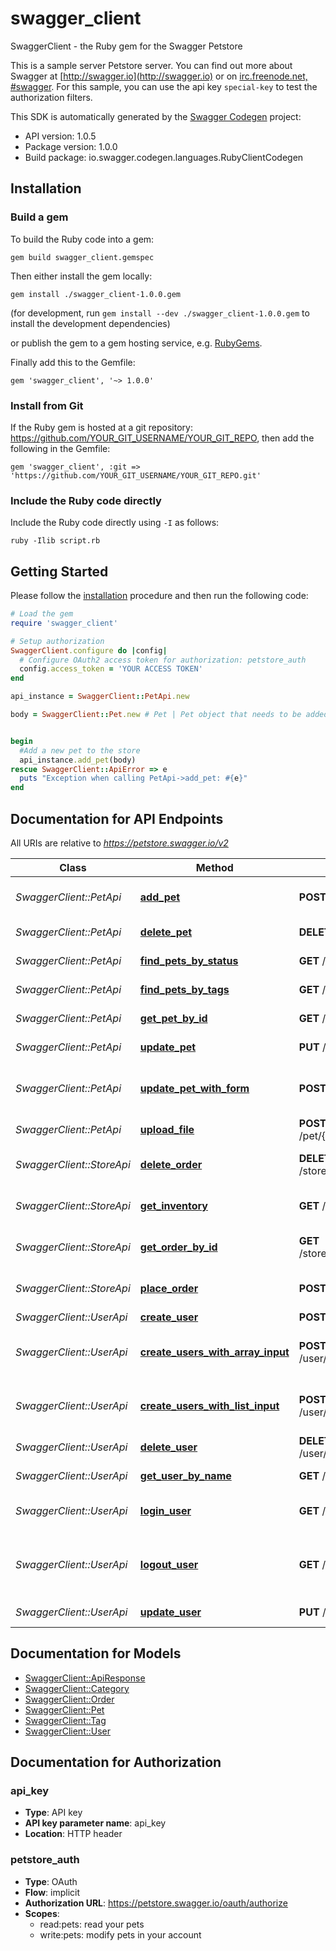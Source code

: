 # swagger_client

SwaggerClient - the Ruby gem for the Swagger Petstore

This is a sample server Petstore server.  You can find out more about Swagger at [http://swagger.io](http://swagger.io) or on [irc.freenode.net, #swagger](http://swagger.io/irc/).  For this sample, you can use the api key `special-key` to test the authorization filters.

This SDK is automatically generated by the [Swagger Codegen](https://github.com/swagger-api/swagger-codegen) project:

- API version: 1.0.5
- Package version: 1.0.0
- Build package: io.swagger.codegen.languages.RubyClientCodegen

## Installation

### Build a gem

To build the Ruby code into a gem:

```shell
gem build swagger_client.gemspec
```

Then either install the gem locally:

```shell
gem install ./swagger_client-1.0.0.gem
```
(for development, run `gem install --dev ./swagger_client-1.0.0.gem` to install the development dependencies)

or publish the gem to a gem hosting service, e.g. [RubyGems](https://rubygems.org/).

Finally add this to the Gemfile:

    gem 'swagger_client', '~> 1.0.0'

### Install from Git

If the Ruby gem is hosted at a git repository: https://github.com/YOUR_GIT_USERNAME/YOUR_GIT_REPO, then add the following in the Gemfile:

    gem 'swagger_client', :git => 'https://github.com/YOUR_GIT_USERNAME/YOUR_GIT_REPO.git'

### Include the Ruby code directly

Include the Ruby code directly using `-I` as follows:

```shell
ruby -Ilib script.rb
```

## Getting Started

Please follow the [installation](#installation) procedure and then run the following code:
```ruby
# Load the gem
require 'swagger_client'

# Setup authorization
SwaggerClient.configure do |config|
  # Configure OAuth2 access token for authorization: petstore_auth
  config.access_token = 'YOUR ACCESS TOKEN'
end

api_instance = SwaggerClient::PetApi.new

body = SwaggerClient::Pet.new # Pet | Pet object that needs to be added to the store


begin
  #Add a new pet to the store
  api_instance.add_pet(body)
rescue SwaggerClient::ApiError => e
  puts "Exception when calling PetApi->add_pet: #{e}"
end

```

## Documentation for API Endpoints

All URIs are relative to *https://petstore.swagger.io/v2*

Class | Method | HTTP request | Description
------------ | ------------- | ------------- | -------------
*SwaggerClient::PetApi* | [**add_pet**](docs/PetApi.md#add_pet) | **POST** /pet | Add a new pet to the store
*SwaggerClient::PetApi* | [**delete_pet**](docs/PetApi.md#delete_pet) | **DELETE** /pet/{petId} | Deletes a pet
*SwaggerClient::PetApi* | [**find_pets_by_status**](docs/PetApi.md#find_pets_by_status) | **GET** /pet/findByStatus | Finds Pets by status
*SwaggerClient::PetApi* | [**find_pets_by_tags**](docs/PetApi.md#find_pets_by_tags) | **GET** /pet/findByTags | Finds Pets by tags
*SwaggerClient::PetApi* | [**get_pet_by_id**](docs/PetApi.md#get_pet_by_id) | **GET** /pet/{petId} | Find pet by ID
*SwaggerClient::PetApi* | [**update_pet**](docs/PetApi.md#update_pet) | **PUT** /pet | Update an existing pet
*SwaggerClient::PetApi* | [**update_pet_with_form**](docs/PetApi.md#update_pet_with_form) | **POST** /pet/{petId} | Updates a pet in the store with form data
*SwaggerClient::PetApi* | [**upload_file**](docs/PetApi.md#upload_file) | **POST** /pet/{petId}/uploadImage | uploads an image
*SwaggerClient::StoreApi* | [**delete_order**](docs/StoreApi.md#delete_order) | **DELETE** /store/order/{orderId} | Delete purchase order by ID
*SwaggerClient::StoreApi* | [**get_inventory**](docs/StoreApi.md#get_inventory) | **GET** /store/inventory | Returns pet inventories by status
*SwaggerClient::StoreApi* | [**get_order_by_id**](docs/StoreApi.md#get_order_by_id) | **GET** /store/order/{orderId} | Find purchase order by ID
*SwaggerClient::StoreApi* | [**place_order**](docs/StoreApi.md#place_order) | **POST** /store/order | Place an order for a pet
*SwaggerClient::UserApi* | [**create_user**](docs/UserApi.md#create_user) | **POST** /user | Create user
*SwaggerClient::UserApi* | [**create_users_with_array_input**](docs/UserApi.md#create_users_with_array_input) | **POST** /user/createWithArray | Creates list of users with given input array
*SwaggerClient::UserApi* | [**create_users_with_list_input**](docs/UserApi.md#create_users_with_list_input) | **POST** /user/createWithList | Creates list of users with given input array
*SwaggerClient::UserApi* | [**delete_user**](docs/UserApi.md#delete_user) | **DELETE** /user/{username} | Delete user
*SwaggerClient::UserApi* | [**get_user_by_name**](docs/UserApi.md#get_user_by_name) | **GET** /user/{username} | Get user by user name
*SwaggerClient::UserApi* | [**login_user**](docs/UserApi.md#login_user) | **GET** /user/login | Logs user into the system
*SwaggerClient::UserApi* | [**logout_user**](docs/UserApi.md#logout_user) | **GET** /user/logout | Logs out current logged in user session
*SwaggerClient::UserApi* | [**update_user**](docs/UserApi.md#update_user) | **PUT** /user/{username} | Updated user


## Documentation for Models

 - [SwaggerClient::ApiResponse](docs/ApiResponse.md)
 - [SwaggerClient::Category](docs/Category.md)
 - [SwaggerClient::Order](docs/Order.md)
 - [SwaggerClient::Pet](docs/Pet.md)
 - [SwaggerClient::Tag](docs/Tag.md)
 - [SwaggerClient::User](docs/User.md)


## Documentation for Authorization


### api_key

- **Type**: API key
- **API key parameter name**: api_key
- **Location**: HTTP header

### petstore_auth

- **Type**: OAuth
- **Flow**: implicit
- **Authorization URL**: https://petstore.swagger.io/oauth/authorize
- **Scopes**: 
  - read:pets: read your pets
  - write:pets: modify pets in your account

